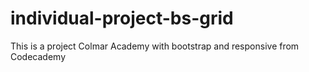 # individual-project-bs-grid
This is a project Colmar Academy with bootstrap and responsive from Codecademy
